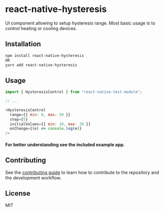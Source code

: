 # react-native-hysteresis

UI component allowing to setup hysteresis range.
Most basic usage is to control heating or cooling devices.

## Installation

```sh
npm install react-native-hysteresis
OR
yarn add react-native-hysteresis
```

## Usage

```js
import { HysteresisControl } from "react-native-test-module";

// ...

<HysteresisControl
  range={{ min: 0, max: 50 }}
  step={5}
  initialValues={{ min: 10, max: 20 }}
  onChange={(e) => console.log(e)}
/>

```
#### For better understanding see the included example app.

## Contributing

See the [contributing guide](CONTRIBUTING.md) to learn how to contribute to the repository and the development workflow.

## License

MIT

